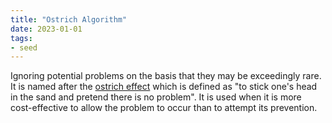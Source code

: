```yaml
---
title: "Ostrich Algorithm"
date: 2023-01-01
tags:
- seed
---
```


Ignoring potential problems on the basis that they may be exceedingly rare. It is named after the [ostrich effect](https://en.wikipedia.org/wiki/Ostrich_effect "Ostrich effect") which is defined as "to stick one's head in the sand and pretend there is no problem". It is used when it is more cost-effective to allow the problem to occur than to attempt its prevention.